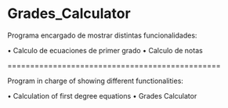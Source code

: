 # Grades_Calculator

Programa encargado de mostrar distintas funcionalidades:

• Calculo de ecuaciones de primer grado
• Calculo de notas

===============================================

Program in charge of showing different functionalities:

• Calculation of first degree equations
• Grades Calculator

